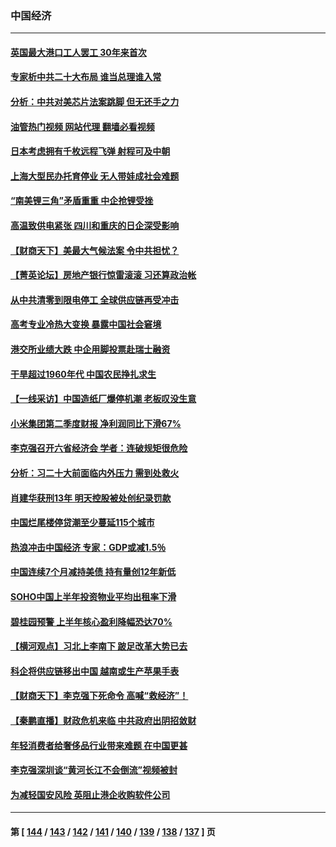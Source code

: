 ### 中国经济
---
#### [英国最大港口工人罢工 30年来首次](../../pages/ncid283/n13807241.md?08220045) 
#### [专家析中共二十大布局 谁当总理谁入常](../../pages/ncid283/n13807204.md?08220045) 
#### [分析：中共对美芯片法案跳脚 但无还手之力](../../pages/ncid283/n13806771.md?08220045) 
#### [油管热门视频 网站代理 翻墙必看视频](http://209.222.30.114:81/youtube.html?08220045)
#### [日本考虑拥有千枚远程飞弹 射程可及中朝](../../pages/ncid283/n13807125.md?08220045) 
#### [上海大型民办托育停业 无人带娃成社会难题](../../pages/ncid283/n13806984.md?08220045) 
#### [“南美锂三角”矛盾重重 中企抢锂受挫](../../pages/ncid283/n13806981.md?08220045) 
#### [高温致供电紧张 四川和重庆的日企深受影响](../../pages/ncid283/n13806946.md?08220045) 
#### [【财商天下】美最大气候法案 令中共担忧？](../../pages/ncid283/n13806783.md?08220045) 
#### [【菁英论坛】房地产银行惊雷滚滚 习还算政治帐](../../pages/ncid283/n13806740.md?08220045) 
#### [从中共清零到限电停工 全球供应链再受冲击](../../pages/ncid283/n13806699.md?08220045) 
#### [高考专业冷热大变换 暴露中国社会窘境](../../pages/ncid283/n13806661.md?08220045) 
#### [港交所业绩大跌 中企用脚投票赴瑞士融资](../../pages/ncid283/n13806657.md?08220045) 
#### [干旱超过1960年代 中国农民挣扎求生](../../pages/ncid283/n13806668.md?08220045) 
#### [【一线采访】中国造纸厂爆停机潮 老板叹没生意](../../pages/ncid283/n13806400.md?08220045) 
#### [小米集团第二季度财报 净利润同比下滑67%](../../pages/ncid283/n13806210.md?08220045) 
#### [李克强召开六省经济会 学者：连破规矩很危险](../../pages/ncid283/n13806007.md?08220045) 
#### [分析：习二十大前面临内外压力 需到处救火](../../pages/ncid283/n13805569.md?08220045) 
#### [肖建华获刑13年 明天控股被处创纪录罚款](../../pages/ncid283/n13805882.md?08220045) 
#### [中国烂尾楼停贷潮至少蔓延115个城市](../../pages/ncid283/n13805842.md?08220045) 
#### [热浪冲击中国经济 专家：GDP或减1.5％](../../pages/ncid283/n13805839.md?08220045) 
#### [中国连续7个月减持美债 持有量创12年新低](../../pages/ncid283/n13805844.md?08220045) 
#### [SOHO中国上半年投资物业平均出租率下滑](../../pages/ncid283/n13805833.md?08220045) 
#### [碧桂园预警 上半年核心盈利降幅恐达70%](../../pages/ncid283/n13805674.md?08220045) 
#### [【横河观点】习北上李南下 跛足改革大势已去](../../pages/ncid283/n13805568.md?08220045) 
#### [科企将供应链移出中国 越南或生产苹果手表](../../pages/ncid283/n13805458.md?08220045) 
#### [【财商天下】李克强下死命令 高喊“救经济”！](../../pages/ncid283/n13805539.md?08220045) 
#### [【秦鹏直播】财政危机来临 中共政府出阴招敛财](../../pages/ncid283/n13805559.md?08220045) 
#### [年轻消费者给奢侈品行业带来难题 在中国更甚](../../pages/ncid283/n13805446.md?08220045) 
#### [李克强深圳谈“黄河长江不会倒流”视频被封](../../pages/ncid283/n13805089.md?08220045) 
#### [为减轻国安风险 英阻止港企收购软件公司](../../pages/ncid283/n13805405.md?08220045) 

---
#### 第 [ [144](./144.md?08220045) / [143](./143.md?08220045) / [142](./142.md?08220045) / [141](./141.md?08220045) / [140](./140.md?08220045) / [139](./139.md?08220045) / [138](./138.md?08220045) / [137](./137.md?08220045) ] 页
